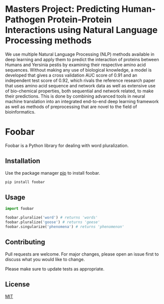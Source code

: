 # Masters Project: Predicting Human-Pathogen Protein-Protein Interactions using Natural Language Processing methods
We use multiple Natural Language Processing (NLP) methods available in deep learning and apply them to predict the interaction of proteins between Humans and Yersinia
pestis by examining their respective amino acid sequences. Without making any use of biological knowledge, a model is developed that gives a cross validation AUC score of 0.91 and an independent test score of 0.92, which rivals the reference research paper that uses amino acid sequence and network data as well as extensive use of bio-chemical properties, both sequential and network related, to make their predictions. This is done by combining advanced tools in neural machine translation into an integrated end-to-end deep learning framework as well as methods of preprocessing that are novel to the field of bioinformatics.

# Foobar

Foobar is a Python library for dealing with word pluralization.

## Installation

Use the package manager [pip](https://pip.pypa.io/en/stable/) to install foobar.

```bash
pip install foobar
```

## Usage

```python
import foobar

foobar.pluralize('word') # returns 'words'
foobar.pluralize('goose') # returns 'geese'
foobar.singularize('phenomena') # returns 'phenomenon'
```

## Contributing
Pull requests are welcome. For major changes, please open an issue first to discuss what you would like to change.

Please make sure to update tests as appropriate.

## License
[MIT](https://choosealicense.com/licenses/mit/)
